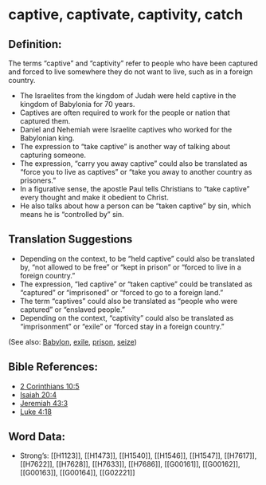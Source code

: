 # captive, captivate, captivity, catch

## Definition:

The terms “captive” and “captivity” refer to people who have been captured and forced to live somewhere they do not want to live, such as in a foreign country.

* The Israelites from the kingdom of Judah were held captive in the kingdom of Babylonia for 70 years.
* Captives are often required to work for the people or nation that captured them.
* Daniel and Nehemiah were Israelite captives who worked for the Babylonian king.
* The expression to “take captive” is another way of talking about capturing someone.
* The expression, “carry you away captive” could also be translated as “force you to live as captives” or “take you away to another country as prisoners.”
* In a figurative sense, the apostle Paul tells Christians to “take captive” every thought and make it obedient to Christ.
* He also talks about how a person can be “taken captive” by sin, which means he is “controlled by” sin.

## Translation Suggestions

* Depending on the context, to be “held captive” could also be translated by, “not allowed to be free” or “kept in prison” or “forced to live in a foreign country.”
* The expression, “led captive” or “taken captive” could be translated as “captured” or “imprisoned” or “forced to go to a foreign land.”
* The term “captives” could also be translated as “people who were captured” or “enslaved people.”
* Depending on the context, “captivity” could also be translated as “imprisonment” or “exile” or “forced stay in a foreign country.”

(See also: [Babylon](../names/babylon.md), [exile](../other/exile.md), [prison](../other/prison.md), [seize](../other/seize.md))

## Bible References:

* [2 Corinthians 10:5](rc://en/tn/help/2co/10/05)
* [Isaiah 20:4](rc://en/tn/help/isa/20/04)
* [Jeremiah 43:3](rc://en/tn/help/jer/43/03)
* [Luke 4:18](rc://en/tn/help/luk/04/18)

## Word Data:

* Strong’s: [[H1123]], [[H1473]], [[H1540]], [[H1546]], [[H1547]], [[H7617]], [[H7622]], [[H7628]], [[H7633]], [[H7686]], [[G00161]], [[G00162]], [[G00163]], [[G00164]], [[G02221]]
